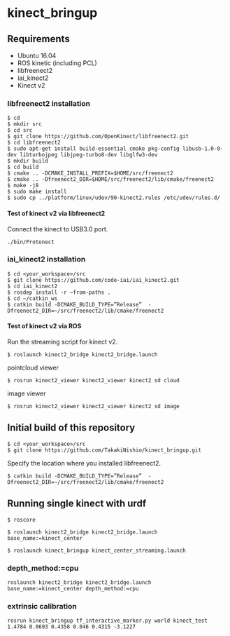 # kinect_bringup

## Requirements
- Ubuntu 16.04
- ROS kinetic (including PCL)
- libfreenect2
- iai_kinect2
- Kinect v2

### libfreenect2 installation
```
$ cd
$ mkdir src
$ cd src
$ git clone https://github.com/OpenKinect/libfreenect2.git
$ cd libfreenect2
$ sudo apt-get install build-essential cmake pkg-config libusb-1.0-0-dev libturbojpeg libjpeg-turbo8-dev libglfw3-dev
$ mkdir build
$ cd build
$ cmake .. -DCMAKE_INSTALL_PREFIX=$HOME/src/freenect2
$ cmake .. -Dfreenect2_DIR=$HOME/src/freenect2/lib/cmake/freenect2
$ make -j8
$ sudo make install
$ sudo cp ../platform/linux/udev/90-kinect2.rules /etc/udev/rules.d/
```
#### Test of kinect v2 via libfreenect2
Connect the kinect to USB3.0 port.
```
./bin/Protonect
```

### iai_kinect2 installation
```
$ cd <your_workspace>/src
$ git clone https://github.com/code-iai/iai_kinect2.git
$ cd iai_kinect2
$ rosdep install -r –from-paths .
$ cd ~/catkin_ws
$ catkin build -DCMAKE_BUILD_TYPE=”Release”  -Dfreenect2_DIR=~/src/freenect2/lib/cmake/freenect2
```
#### Test of kinect v2 via ROS
Run the streaming script for kinect v2.
```
$ roslaunch kinect2_bridge kinect2_bridge.launch
```
pointcloud viewer
```
$ rosrun kinect2_viewer kinect2_viewer kinect2 sd cloud
```
image viewer
```
$ rosrun kinect2_viewer kinect2_viewer kinect2 sd image
```

## Initial build of this repository
```
$ cd <your_workspace>/src
$ git clone https://github.com/TakakiNishio/kinect_bringup.git
```
Specify the location where you installed libfreenect2.
```
$ catkin build -DCMAKE_BUILD_TYPE=”Release”  -Dfreenect2_DIR=~/src/freenect2/lib/cmake/freenect2
```

## Running single kinect with urdf
```
$ roscore
```
```
$ roslaunch kinect2_bridge kinect2_bridge.launch base_name:=kinect_center
```
```
$ roslaunch kinect_bringup kinect_center_streaming.launch
```
### depth_method:=cpu
```
roslaunch kinect2_bridge kinect2_bridge.launch base_name:=kinect_center depth_method:=cpu
```
###  extrinsic calibration
```
rosrun kinect_bringup tf_interactive_marker.py world kinect_test 1.4784 0.0693 0.4358 0.046 0.4315 -3.1227
```
